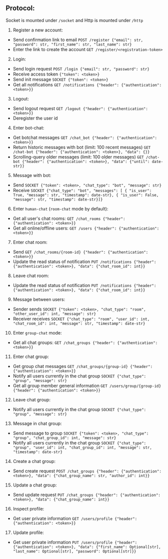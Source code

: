## Protocol:

Socket is mounted under `/socket` and Http is mounted under `/http`

1. Register a new account:

- Send confirmation link to email `POST /register {"email": str, "password": str, "first_name": str, "last_name": str}`
- Enter the link to create the account `GET /register/<registration-token>`

2. Login:

- Send login request `POST /login {"email": str, "password": str}`
- Receive access token `{"token": <token>}`
- Send init message `SOCKET {"token": <token>}`
- Get all notifications `GET /notifications {"header": {"authentication": <token>}}`

3. Logout:

- Send logout request `GET /logout {"header": {"authentication": <token>}}`
- Deregister the user id

4. Enter bot-chat:

- Get botchat messages `GET /chat_bot {"header": {"authentication": <token>}}`
- Return historic messages with bot (limit: 100 recent messages) `GET /chat-bot {"header": {"authentication": <token>}, "data": {}}`
- Scrolling-query older messages (limit: 100 older messages) `GET /chat-bot {"header": {"authentication": <token>}, "data": {"until": date-str}}`

5. Message with bot:

- Send `SOCKET {"token": <token>, "chat_type": "bot", "message": str}`
- Receive `SOCKET {"chat_type": "bot", "messages": [ { "is_user": True, "message": str, "timestamp": date-str}, { "is_user": False, "message": str, "timestamp": date-str}]}`

6. Enter `human-chat` (`room-chat` mode by default):

- Get all user's chat rooms: `GET /chat_rooms {"header": {"authentication": <token>}}`
- Get all online/offline users: `GET /users {"header": {"authentication": <token>}}`

7. Enter chat room:

- Send `GET /chat_rooms/{room-id} {"header": {"authentication": <token>}}`
- Update the read status of notification `PUT /notifications {"header": {"authentication": <token>}, "data": {"chat_room_id": int}}`

8. Leave chat room:

- Update the read status of notification `PUT /notifications {"header": {"authentication": <token>}, "data": {"chat_room_id": int}}`

9. Message between users:

- Sender sends `SOCKET {"token": <token>, "chat_type": "room", "other_user_id": int, "message": str}`
- Receiver receives `SOCKET {"chat_type": "room", "user_id": int, "chat_room_id": int, "message": str, "timestamp": date-str}`

10. Enter `group-chat` mode:

- Get all chat groups: `GET /chat_groups {"header": {"authentication": <token>}}`

11. Enter chat group:

- Get group chat messages `GET /chat_groups/{group-id} {"header": {"authentication": <token>}}`
- Notify all users currently in the chat group `SOCKET {"chat_type": "group", "message": str}`
- Get all group member general information `GET /users/group/{group-id} {"header": {"authentication": <token>}}`

12. Leave chat group:

- Notify all users currently in the chat group `SOCKET {"chat_type": "group", "message": str}`

13. Message in chat group:

- Send message to group `SOCKET {"token": <token>, "chat_type": "group", "chat_group_id": int, "message": str}`
- Notify all users currently in the chat group `SOCKET {"chat_type": "group", "user_id": int, "chat_group_id": int, "message": str, "timestamp": date-str}`

14. Create a chat group:

- Send create request `POST /chat_groups {"header": {"authentication": <token>}, "data": {"chat_group_name": str, "author_id": int}}`

15. Update a chat group:

- Send update request `PUT /chat_groups {"header": {"authentication": <token>}, "data": {"chat_group_name": int}}`

16. Inspect profile:

- Get user private information `GET /users/profile {"header": {"authentication": <token>}}`

17. Update profile:

- Get user private information `PUT /users/profile {"header": {"authentication": <token>}, "data": {"first_name": Optional[str], "last_name": Optional[str], "password": Optional[str]}}`
